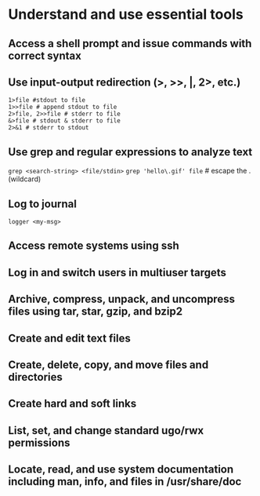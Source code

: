 # Understand and use essential tools
## Access a shell prompt and issue commands with correct syntax
## Use input-output redirection (>, >>, |, 2>, etc.)
  ```
  1>file #stdout to file
  1>>file # append stdout to file
  2>file, 2>>file # stderr to file
  &>file # stdout & stderr to file
  2>&1 # stderr to stdout
  ```
## Use grep and regular expressions to analyze text
  `grep <search-string> <file/stdin>`
  `grep 'hello\.gif' file` # escape the . (wildcard)
  
## Log to journal
`logger <my-msg>`
## Access remote systems using ssh
## Log in and switch users in multiuser targets
## Archive, compress, unpack, and uncompress files using tar, star, gzip, and bzip2
## Create and edit text files
## Create, delete, copy, and move files and directories
## Create hard and soft links
## List, set, and change standard ugo/rwx permissions
## Locate, read, and use system documentation including man, info, and files in /usr/share/doc


